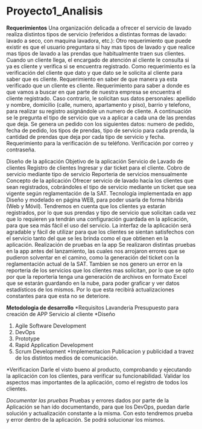 # Proyecto1_Analisis
**Requerimientos**
Una organización delicada a ofrecer el servicio de lavado realiza distintos tipos de servicio (referidos a distintas formas de lavado: lavado a seco, con maquina lavadora, etc.):
Otro requerimiento que puede existir es que el usuario preguntara si hay mas tipos de lavado y que realice mas tipos de lavado a las prendas que habitualmente traen sus clientes. Cuando un cliente llega, el encargado de atención al cliente le consulta si ya es cliente y verifica si se encuentra registrado. Como requerimiento es la verificación del cliente que dato y que dato se le solicita al cliente para saber que es cliente. Requerimiento en saber de que manera ya esta verificado que un cliente es cliente. Requerimiento para saber a donde es que vamos a buscar en que parte de nuestra empresa se encuentra el cliente registrado. Caso contrario, le solicitan sus datos personales: apellido y nombre, domicilio (calle, numero, apartamento y piso), barrio y telefono, para realizar su registro asignándole un numero de cliente. A continuación se le pregunta el tipo de servicio que va a aplicar a cada una de las prendas que deja. Se genera un pedido con los siguientes datos: numero de pedido, fecha de pedido, los tipos de prendas, tipo de servicio para cada prenda, la cantidad de prendas que deja por cada tipo de servicio y fecha. Requerimiento para la verificación de su teléfono. Verificación por correo y contraseña.


Diseño de la aplicación
Objetivo de la aplicación
Servicio de Lavado de clientes
Registro de clientes
Ingresar y dar ticket para el cliente.
Cobro de servicio mediante tipo de servicio
Reporteria de servicios mensualmente
Concepto de la aplicación
Ofrecer servicio de lavado hacia los clientes que sean registrados, cobrándoles el tipo de servicio mediante un ticket que sea vigente según reglamentación de la SAT.
Tecnología implementada en app
Diseño y modelado en página WEB, para poder usarla de forma hibrida (Web y Móvil). Tendremos en cuenta que los clientes ya estarán registrados, por lo que sus prendas y tipo de servicio que solicitan cada vez que lo requieren ya tendrán una configuración guardada en la aplicación, para que sea más fácil el uso del servicio. La interfaz de la aplicación será agradable y fácil de utilizar para que los clientes se sientan satisfechos con el servicio tanto del que se les brinda como el que obtienen en la aplicación.
Realización de pruebas en la app
Se realizaron distintas pruebas en la app antes del lanzamiento, las cuales nos arrojaron errores que se pudieron solventar en el camino, como la generación del ticket con la reglamentación actual de la SAT. Tambien se nos genero un error en la reporteria de los servicios que los clientes mas solicitan, por lo que se opto por que la reporteria tenga una generación de archivos en formato Excel que se estarán guardando en la nube, para poder graficar y ver datos estadísticos de los mismos. Por lo que esta recibirá actualizaciones constantes para que esta no se deteriore.

**Metodologia de desarrollo**
*Requisitos
Lavanderia
Presupuesto para creación de APP
Servicio al cliente
*Diseño
1. Agile Software Development
2. DevOps
3. Prototype
4. Rapid Application Development
5. Scrum Development
*Implementacion
Publicacion y publicidad a travez de los distintos medios de comunicación.

*Verificacion
Darle el visto bueno al producto, comprobando y ejecutando la aplicación con los clientes, para verificar su funcionabilidad. Validar los aspectos mas importantes de la aplicación, como el registro de todos los clientes.

*Documentar las pruebas*
Pruebas y errores dados por parte de la Aplicación se han ido documentando, para que los DevOps, puedan darle solución y actualización constante a la misma.
Con esto tendremos prueba y error dentro de la aplicación. Se podrá solucionar los mismos.
